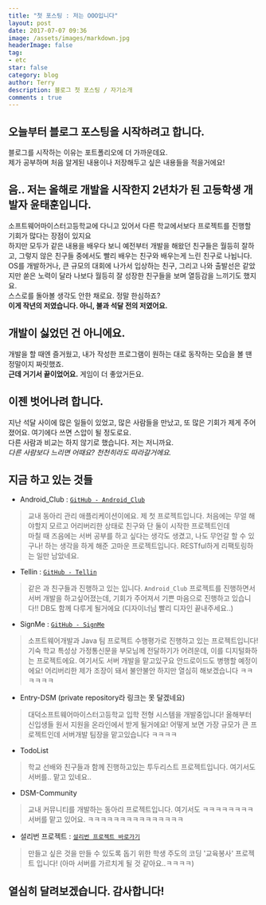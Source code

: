```yaml
---
title: "첫 포스팅 : 저는 OOO입니다"
layout: post
date: 2017-07-07 09:36
image: /assets/images/markdown.jpg
headerImage: false
tag:
- etc
star: false
category: blog
author: Terry
description: 블로그 첫 포스팅 / 자기소개
comments : true
---
```

오늘부터 블로그 포스팅을 시작하려고 합니다.  
---
블로그를 시작하는 이유는 포트폴리오에 더 가까운데요.  
제가 공부하며 처음 알게된 내용이나 저장해두고 싶은 내용들을 적을거에요!  
  
음.. 저는 올해로 개발을 시작한지 2년차가 된 고등학생 개발자 윤태훈입니다.  
---
소프트웨어마이스터고등학교에 다니고 있어서 다른 학교에서보다 프로젝트를 진행할 기회가 많다는 장점이 있지요  
하지만 모두가 같은 내용을 배우다 보니 예전부터 개발을 해왔던 친구들은 월등히 잘하고, 그렇지 않은 친구들 중에서도 빨리 배우는 친구와 배우는게 느린 친구로 나뉩니다.  
OS를 개발하거나, 큰 규모의 대회에 나가서 입상하는 친구, 그리고 나와 출발선은 같았지만 쏟은 노력이 달라 나보다 월등히 잘 성장한 친구들을 보며 열등감을 느끼기도 했지요.  
스스로를 돌아볼 생각도 안한 채로요. 정말 한심하죠?  
**이게 작년의 저였습니다. 아니, 불과 석달 전의 저였어요.**  
  
개발이 싫었던 건 아니에요. 
---
개발을 할 때엔 즐거웠고, 내가 작성한 프로그램이 원하는 대로 동작하는 모습을 볼 땐 정말이지 짜릿했죠.  
**근데 거기서 끝이었어요.** 게임이 더 좋았거든요.  

이젠 벗어나려 합니다. 
---
지난 석달 사이에 많은 일들이 있었고, 많은 사람들을 만났고, 또 많은 기회가 제게 주어졌어요. 여기에다 쓰면 스압이 될 정도로요.  
다른 사람과 비교는 하지 않기로 했습니다. 저는 저니까요.  
_다른 사람보다 느리면 어때요? 천천히라도 따라갈거에요._

지금 하고 있는 것들
---
- Android_Club : [```GitHub - Android_Club```](https://github.com/Nooheat/Android_Club)  

> 교내 동아리 관리 애플리케이션이에요. 제 첫 프로젝트입니다. 처음에는 무얼 해야할지 모르고 어리버리한 상태로 친구와 단 둘이 시작한 프로젝트인데  
마칠 때 즈음에는 서버 공부를 하고 싶다는 생각도 생겼고, 나도 무언갈 할 수 있구나! 하는 생각을 하게 해준 고마운 프로젝트입니다. RESTful하게 리팩토링하는 일만 남았네요.  
  
- Tellin : [```GitHub - Tellin```](https://github.com/Nooheat/Tellin)  

> 같은 과 친구들과 진행하고 있는 입니다. ```Android_Club``` 프로젝트를 진행하면서 서버 개발을 하고싶어졌는데, 기회가 주어져서 기쁜 마음으로 진행하고 있습니다!! DB도 함께 다루게 될거에요 (디자이너님 빨리 디자인 끝내주세요..)  
  
- SignMe : [```GitHub - SignMe```](https://github.com/Nooheat/SignMe)  

> 소프트웨어개발과 Java 팀 프로젝트 수행평가로 진행하고 있는 프로젝트입니다! 기숙 학교 특성상 가정통신문을 부모님께 전달하기가 어려운데, 이를 디지털화하는 프로젝트에요. 
여기서도 서버 개발을 맡고있구요 안드로이드도 병행할 예정이에요! 어리버리한 제가 조장이 돼서 불안불안 하지만 열심히 해보겠습니다 ㅋㅋㅋㅋㅋㅋ
  
- Entry-DSM (private repository라 링크는 못 달겠네요)  

> 대덕소프트웨어마이스터고등학교 입학 전형 시스템을 개발중입니다! 올해부터 신입생들 원서 지원을 온라인에서 받게 될거에요! 어떻게 보면 가장 규모가 큰 프로젝트인데 서버개발 팀장을 맡고있습니다 ㅋㅋㅋㅋ  

- TodoList

> 학교 선배와 친구들과 함께 진행하고있는 투두리스트 프로젝트입니다. 여기서도 서버를.. 맡고 있네요..
  
- DSM-Community 

> 교내 커뮤니티를 개발하는 동아리 프로젝트입니다. 여기서도 ㅋㅋㅋㅋㅋㅋㅋㅋ서버를 맡고 있어요. ㅋㅋㅋㅋㅋㅋㅋㅋㅋㅋㅋㅋㅋㅋㅋ

- 설리번 프로젝트 : [```설리번 프로젝트 바로가기```](http://sullivanproject.in/)  

> 만들고 싶은 것을 만들 수 있도록 돕기 위한 학생 주도의 코딩 '교육봉사' 프로젝트 입니다! (아마 서버를 가르치게 될 것 같아요..ㅋㅋㅋㅋ)  

열심히 달려보겠습니다. 감사합니다!
---



